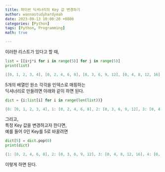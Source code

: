 ```yaml
---
title: 파이썬 딕셔너리의 Key 값 변경하기
author: wannastudyhardyeah
date: 2023-09-13 10:00:20 +0800
categories: [Python]
tags: [Python, Programming]
math: true

---
```

이러한 리스트가 있다고 할 때,

```python
list = [[i+j*i for i in range(5)] for j in range(5)]
print(list)
```
```powershell
[[0, 1, 2, 3, 4], [0, 2, 4, 6, 8], [0, 3, 6, 9, 12], [0, 4, 8, 12, 16], [0, 5, 10, 15, 20]]
```

5개의 배열인 원소 각각을 인덱스로 매핑하는<br>
딕셔너리로 만들려면 아래와 같이 하면 된다.<br>

```python
dict = {i:list[i] for i in range(len(list))}
```
```powershell
{0: [0, 1, 2, 3, 4], 1: [0, 2, 4, 6, 8], 2: [0, 3, 6, 9, 12], 3: [0, 4, 8, 12, 16], 4: [0, 5, 10, 15, 20]}
```

그리고,<br>
특정 Key 값을 변경하고자 한다면,<br>
예를 들어 0인 Key를 5로 바꿀려면<br>

```python
dict[5] = dict.pop(0)
print(dict)
```
```powershell
{1: [0, 2, 4, 6, 8], 2: [0, 3, 6, 9, 12], 3: [0, 4, 8, 12, 16], 4: [0, 5, 10, 15, 20], 5: [0, 1, 2, 3, 4]}
```

이렇게 하면 된다.<br>